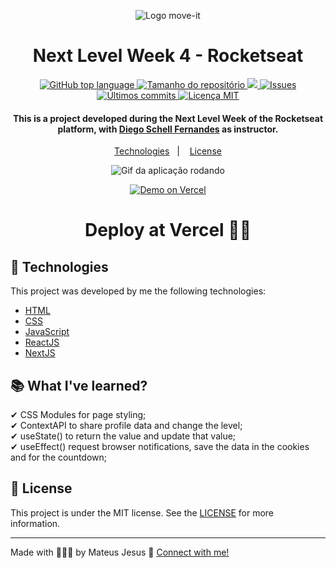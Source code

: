 <p align=center>
  <img src="https://res.cloudinary.com/dx3vxwusq/image/upload/v1614534243/favicon_nkkpiq.png" alt="Logo move-it">
</p>

<h1 align="center">Next Level Week 4 - Rocketseat</h1>

<p align="center">
  <a href="#language">
    <img alt="GitHub top language" src="https://img.shields.io/github/languages/top/MateusJSouza/MoveIt">
  </a>
  
  <a href="#repository-size">
    <img src="https://img.shields.io/github/repo-size/MateusJSouza/MoveIt" alt="Tamanho do repositório">
  </a>
  
  <a href="https://www.codacy.com/gh/MateusJSouza/MoveIt/dashboard?   utm_source=github.com&amp;utm_medium=referral&amp;utm_content=MateusJSouza/MoveIt&amp;utm_campaign=Badge_Grade">
    <img src="https://app.codacy.com/project/badge/Grade/a796513a06034c8881af558a48c9f6b9"/>
  </a>
  
  <a href="https://github.com/MateusJSouza/MoveIt/issues">
    <img src="https://img.shields.io/bitbucket/issues-raw/MateusJSouza/MoveIt" alt="Issues">
  </a>
  
  <a href="https://github.com/MateusJSouza/MoveIt/graphs/commit-activity">
    <img src="https://img.shields.io/github/last-commit/MateusJSouza/MoveIt" alt="Últimos commits">
  </a>
  
  <a href="https://github.com/MateusJSouza/MaratonaDiscovery/blob/main/LICENSE">
    <img src="https://img.shields.io/github/license/MateusJSouza/MoveIt" alt="Licença MIT">
  </a>
</p>

<h4 align="center">
  This is a project developed during the Next Level Week of the Rocketseat platform, with <a href="https://www.linkedin.com/in/diego-schell-fernandes/">Diego Schell Fernandes</a> as instructor.
</h4>

<p align="center">
  <a href="#rocket-technologies">Technologies</a>&nbsp;&nbsp;&nbsp;|&nbsp;&nbsp;&nbsp;
  <a href="#memo-license">License</a>
</p>

<p align="center">
  <img src="https://res.cloudinary.com/dx3vxwusq/image/upload/v1614534587/moveit3_tcemai.gif" alt="Gif da aplicação rodando">
</p>

<p align="center">
  <a href="https://move-it-mateusj.vercel.app" target="_blank">
    <img alt="Demo on Vercel" src="https://res.cloudinary.com/dx3vxwusq/image/upload/v1613186216/vercel-deploy_x5v2jc.png">
  </a>
  
<h1 align="center">
  Deploy at Vercel ☝🏽
</h1>

## 🚀 Technologies 
This project was developed by me the following technologies:

- [HTML](https://www.w3schools.com/html/)
- [CSS](https://www.w3schools.com/css/)
- [JavaScript](https://www.w3schools.com/js/DEFAULT.asp)
- [ReactJS](https://reactjs.org)
- [NextJS](https://nextjs.org)

## 📚 What I've learned?

✔ CSS Modules for page styling;<br>
✔ ContextAPI to share profile data and change the level;<br>
✔ useState() to return the value and update that value;<br>
✔ useEffect() request browser notifications, save the data in the cookies and for the countdown;<br>

## 📝 License

This project is under the MIT license. See the [LICENSE](https://github.com/MateusJSouza/MoveIt/blob/main/LICENSE) for more information.

---

Made with 👨🏽‍💻 by Mateus Jesus 💙 [Connect with me!](https://www.linkedin.com/in/mateus-jesus)
